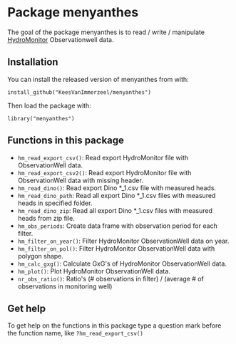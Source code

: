 
# Package menyanthes

<!-- badges: start -->
<!-- badges: end -->

The goal of the package menyanthes is to read / write / manipulate [HydroMonitor](https://www.kwrwater.nl/tools-producten/hydromonitor/) Observationwell data. 

## Installation

You can install the released version of menyanthes from with:

`install_github("KeesVanImmerzeel/menyanthes")`

Then load the package with:

`library("menyanthes")` 

## Functions in this package
- `hm_read_export_csv()`: Read export HydroMonitor file with ObservationWell data.
- `hm_read_export_csv2()`: Read export HydroMonitor file with ObservationWell data with missing header.
- `hm_read_dino()`: Read export Dino *_1.csv file with measured heads.
- `hm_read_dino_path`: Read all export Dino *_1.csv files with measured heads in specified folder.
- `hm_read_dino_zip`: Read all export Dino *_1.csv files with measured heads from zip file.
- `hm_obs_periods`: Create data frame with observation period for each filter.
- `hm_filter_on_year()`: Filter HydroMonitor ObservationWell data on year.
- `hm_filter_on_pol()`: Filter HydroMonitor ObservationWell data with polygon shape.
- `hm_calc_gxg()`: Calculate GxG's of HydroMonitor ObservationWell data.
- `hm_plot()`: Plot HydroMonitor ObservationWell data.
- `nr_obs_ratio()`: Ratio's (# observations in filter) / (average # of observations in monitoring well)

## Get help

To get help on the functions in this package type a question mark before the function name, like `?hm_read_export_csv()`



